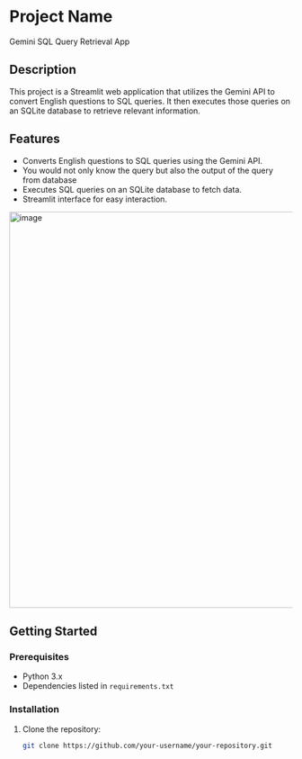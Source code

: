 # Project Name

Gemini SQL Query Retrieval App

## Description

This project is a Streamlit web application that utilizes the Gemini API to convert English questions to SQL queries. It then executes those queries on an SQLite database to retrieve relevant information.

## Features

- Converts English questions to SQL queries using the Gemini API.
- You would not only know the query but also the output of the query from database
- Executes SQL queries on an SQLite database to fetch data.
- Streamlit interface for easy interaction.


<img width="704" alt="image" src="https://github.com/amj011/LLM-SQL/assets/94283909/cf857418-7eb8-4905-9a64-336d0451f860">

## Getting Started

### Prerequisites

- Python 3.x
- Dependencies listed in `requirements.txt`

### Installation

1. Clone the repository:

   ```bash
   git clone https://github.com/your-username/your-repository.git


